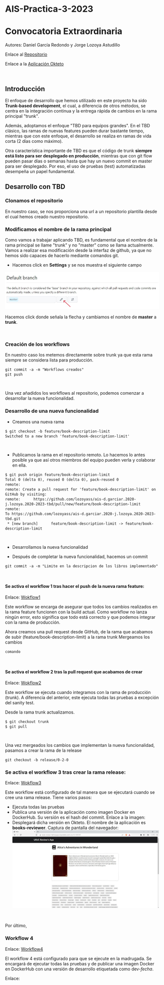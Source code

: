 # AIS-Practica-3-2023
# Convocatoria Extraordinaria
Autores: Daniel García Redondo y Jorge Lozoya Astudillo

Enlace al [Repositorio](https://github.com/lozoyass/ais-j.lozoya.2020-tbd.git)

Enlace a la [Aplicación Okteto](https://books-reviewer-tbd-lozoyass.cloud.okteto.net/)

<br>

## Introducción

El enfoque de desarrollo que hemos utilizado en este proyecto ha sido **Trunk-based development**, el cual, a diferencia de otros métodos, se centra en la integración continua y la entrega rápida de cambios en la rama principal "trunk". 

Además, adoptamos el enfoque "TBD para equipos grandes". En el TBD clásico, las ramas de nuevas features pueden durar bastante tiempo, mientras que con este enfoque, el desarrollo se realiza en ramas de vida corta (2 días como máximo).

Otra característica importante de TBD es que el código de trunk **siempre está listo para ser desplegado en producción**, mientras que con git flow pueden pasar días o semanas hasta que hay un nuevo commit en master para ser desplegado. Por eso, el uso de pruebas (test) automatizadas desempeña un papel fundamental. 

## Desarrollo con TBD

### Clonamos el repositorio 
En nuestro caso, se nos proporciona una url a un repositorio plantilla desde el cual hemos creado nuestro repositorio. 

### Modificamos el nombre de la rama principal
Como vamos a trabajar aplicando TBD, es fundamental que el nombre de la rama principal se llame "trunk" y no "master" como se llama actualmente. Vamos a realizar esa modificación desde la interfaz de github, ya que no hemos sido capaces de hacerlo mediante comandos git. 

- Hacemos click en **Settings** y se nos muestra el siguiente campo

![Modificar nombre de rama](images/rename_branch.jpg)

Hacemos click donde señala la flecha y cambiamos el nombre de **master** a **trunk**. 

<br>

### Creación de los workflows
En nuestro caso los metemos directamente sobre trunk ya que esta rama siempre se considera lista para producción.
```
git commit -a -m "Workflows creados"
git push 
```
<br>

Una vez añadidos los workflows al repositorio, podemos comenzar a desarrollar la nueva funcionalidad. 

### Desarrollo de una nueva funcionalidad
- Creamos una nueva rama
```
$ git checkout -b feature/book-description-limit
Switched to a new branch 'feature/book-description-limit'
```
<br>

- Publicamos la rama en el repositorio remoto. Lo hacemos lo antes posible ya que así otros miembros del equipo pueden verla y colaborar en ella. 
```
$ git push origin feature/book-description-limit
Total 0 (delta 0), reused 0 (delta 0), pack-reused 0
remote:
remote: Create a pull request for 'feature/book-description-limit' on GitHub by visiting:
remote:      https://github.com/lozoyass/ais-d.garciar.2020-j.lozoya.2020-2023-tbd/pull/new/feature/book-description-limit
remote:
To https://github.com/lozoyass/ais-d.garciar.2020-j.lozoya.2020-2023-tbd.git
 * [new branch]      feature/book-description-limit -> feature/book-description-limit
```
<br>

- Desarrollamos la nueva funcionalidad

- Después de completar la nueva funcionalidad, hacemos un commit
```
git commit -a -m "Limite en la descripcion de los libros implementado"
```
<br>

#### Se activa el workflow 1 tras hacer el push de la nueva rama feature:
Enlace: [Wokflow1](enlace)
<br>

Este workflow se encarga de asegurar que todos los cambios realizados en la rama feature funcionen con la build actual. Como workflow no lanza ningún error, esto significa que todo está correcto y que podemos integrar con la rama de producción.

Ahora creamos una pull request desde GitHub, de la rama que acabamos de subir (feature/book-description-limit) a la rama trunk
Mergeamos los cambios
````
comando
````
<br>

#### Se activa el workflow 2 tras la pull request que acabamos de crear
Enlace: [Wokflow2](enlace)
<br>

Este workflow se ejecuta cuando integramos con la rama de producción (trunk). A diferencia del anterior, este ejecuta todas las pruebas a excepción del sanity test. 

Desde la rama trunk actualizamos. 
```
$ git checkout trunk
$ git pull
```
<br>

Una vez mergeados los cambios que implementan la nueva funcionalidad, pasamos a crear la rama de la release
```
git checkout -b release/0-2-0
```
### Se activa el workflow 3 tras crear la rama release:
Enlace: [Wokflow3](enlace)
<br>

Este workflow está configurado de tal manera que se ejecutará cuando se cree una rama release. Tiene varios pasos: 
- Ejecuta todas las pruebas 
- Publica una versión de la aplicación como imagen Docker en DockerHub. Su versión es el hash del commit. 
Enlace a la imagen: []()
- Desplegará dicha versión en Okteto. El nombre de la aplicación es **books-reviewer**. 
Captura de pantalla del navegador: 
![Aplicación books-reviewer](images/books-reviewer.jpeg)

<br>

Por último, 

### Workflow 4
Enlace: [Workflow4]()
<br>

El workflow 4 está configurado para que se ejecute en la madrugada. Se encargará de ejecutar todas las pruebas y de publicar una imagen Docker en DockerHub con una versión de desarrollo etiquetada como dev-*fecha*. 
<br>

Enlace: []()

